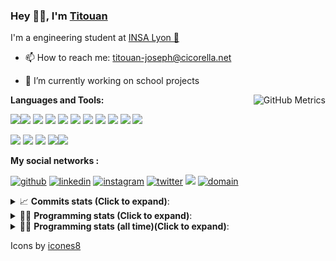 <!--
**titouan-joseph/titouan-joseph** is a ✨ _special_ ✨ repository because its `README.md` (this file) appears on your GitHub profile.

Here are some ideas to get you started:

- 🔭 I’m currently working on ...
- 🌱 I’m currently learning ...
- 👯 I’m looking to collaborate on ...
- 🤔 I’m looking for help with ...
- 💬 Ask me about ...
- 📫 How to reach me: ...
- 😄 Pronouns: ...
- ⚡ Fun fact: ...
-->

### Hey 👋🏽, I'm [Titouan](https://github.com/Titouan-Joseph) 

I'm a engineering student at  [INSA Lyon 🦏](https://www.insa-lyon.fr/en/)

- 📫 How to reach me: [titouan-joseph@cicorella.net](mailto:titouan-joseph@cicorella.net)
- 🔭 I’m currently working on school projects


  <img align="right" alt="GitHub Metrics" src="https://metrics.lecoq.io/titouan-joseph" />

**Languages and Tools:**

[<img src="https://img.icons8.com/color/48/000000/python.png"/>]()[<img src="https://img.icons8.com/color/48/000000/java-coffee-cup-logo.png"/>]() [<img src="https://img.icons8.com/color/48/000000/c-programming.png"/>]() [<img src="https://img.icons8.com/color/48/000000/javascript.png"/>]() [<img src="https://img.icons8.com/color/48/000000/selenium-test-automation.png"/>]() [<img src="https://img.icons8.com/color/48/000000/git.png"/>]() [<img src="https://img.icons8.com/color/48/000000/console.png"/>]() [<img src="https://img.icons8.com/color/48/000000/android-os.png"/>]() [<img src="https://img.icons8.com/color/48/000000/pycharm.png"/>]() [<img src="https://img.icons8.com/color/48/000000/virtualbox.png"/>]() [<img src="https://img.icons8.com/color/48/000000/windows-10.png"/>]()

[<img src="https://img.icons8.com/color/48/000000/linux.png"/>]() [<img src="https://img.icons8.com/color/48/000000/nginx.png"/>]() [<img src="https://img.icons8.com/color/48/000000/raspberry-pi.png"/>]() [<img src="https://img.icons8.com/color/48/000000/docker.png"/>]()[<img src="https://img.icons8.com/color/48/000000/visual-studio-code-2019.png"/>]()

**My social networks :**

[<img src='https://img.icons8.com/fluent/48/000000/github.png' alt="github">](https://github.com/titouan-joseph)  [<img src='https://img.icons8.com/color/48/000000/linkedin.png' alt='linkedin'>](https://www.linkedin.com/in/titouan-joseph-revol/)  [<img src='https://img.icons8.com/color/48/000000/instagram-new.png' alt='instagram'>](https://www.instagram.com/tit_re/)  [<img src='https://img.icons8.com/color/48/000000/twitter.png' alt='twitter'>](https://twitter.com/josephrevol) [<img src="https://img.icons8.com/color/48/000000/facebook.png"/>](https://www.facebook.com/titre01) [<img src="https://img.icons8.com/fluent/48/000000/domain.png" alt="domain"/>](https://titouan-joseph.cicorella.net)

<details>
 <summary>📈 <b>Commits stats (Click to expand)</b>: </summary>
    <a href="https://sourcerer.io/titouan-joseph"><img src="https://img.shields.io/badge/Python-148%20commits-orange.svg" alt=""></a>
    <a href="https://sourcerer.io/titouan-joseph"><img src="https://img.shields.io/badge/Java-27%20commits-orange.svg" alt=""></a>
    <a href="https://sourcerer.io/titouan-joseph"><img src="https://img.shields.io/badge/C-23%20commits-orange.svg" alt=""></a>
    <a href="https://sourcerer.io/titouan-joseph"><img src="https://img.shields.io/badge/JavaScript-18%20commits-orange.svg" alt=""></a>
</details>


<details>
 <summary>👨‍💻 <b>Programming stats (Click to expand)</b>: </summary>
<!--START_SECTION:waka-->
**🐱 My Github Data** 

> 🏆 272 Contributions in the Year 2021
 > 
> 📦 58.4 kB Used in Github's Storage 
 > 
> 🚫 Not Opted to Hire
 > 
> 📜 28 Public Repositories 
 > 
> 🔑 2 Private Repositories  
 > 
**I'm an Early 🐤** 

```text
🌞 Morning    98 commits     ████░░░░░░░░░░░░░░░░░░░░░   16.5% 
🌆 Daytime    236 commits    ██████████░░░░░░░░░░░░░░░   39.73% 
🌃 Evening    201 commits    ████████░░░░░░░░░░░░░░░░░   33.84% 
🌙 Night      59 commits     ██░░░░░░░░░░░░░░░░░░░░░░░   9.93%

```
📅 **I'm Most Productive on Wednesday** 

```text
Monday       85 commits     ███░░░░░░░░░░░░░░░░░░░░░░   14.31% 
Tuesday      82 commits     ███░░░░░░░░░░░░░░░░░░░░░░   13.8% 
Wednesday    113 commits    ████░░░░░░░░░░░░░░░░░░░░░   19.02% 
Thursday     94 commits     ████░░░░░░░░░░░░░░░░░░░░░   15.82% 
Friday       84 commits     ███░░░░░░░░░░░░░░░░░░░░░░   14.14% 
Saturday     57 commits     ██░░░░░░░░░░░░░░░░░░░░░░░   9.6% 
Sunday       79 commits     ███░░░░░░░░░░░░░░░░░░░░░░   13.3%

```


📊 **This Week I Spent My Time On** 

```text
⌚︎ Time Zone: Europe/Paris

💬 Programming Languages: 
Other                    19 hrs 4 mins       ███████████████████░░░░░░   76.07% 
Markdown                 2 hrs 24 mins       ██░░░░░░░░░░░░░░░░░░░░░░░   9.57% 
Python                   1 hr 33 mins        █░░░░░░░░░░░░░░░░░░░░░░░░   6.21% 
Batchfile                58 mins             █░░░░░░░░░░░░░░░░░░░░░░░░   3.91% 
PowerShell               26 mins             ░░░░░░░░░░░░░░░░░░░░░░░░░   1.73%

🔥 Editors: 
Browser                  18 hrs 37 mins      ██████████████████░░░░░░░   74.26% 
VS Code                  4 hrs 26 mins       ████░░░░░░░░░░░░░░░░░░░░░   17.71% 
PyCharm                  1 hr 33 mins        █░░░░░░░░░░░░░░░░░░░░░░░░   6.22% 
Visual Studio            17 mins             ░░░░░░░░░░░░░░░░░░░░░░░░░   1.18% 
Bash                     9 mins              ░░░░░░░░░░░░░░░░░░░░░░░░░   0.63%

🐱‍💻 Projects: 
Stage-DevOps             15 hrs 44 mins      ███████████████░░░░░░░░░░   62.77% 
TELT.ARF                 4 hrs 25 mins       ████░░░░░░░░░░░░░░░░░░░░░   17.68% 
smtp_web_service         1 hr 28 mins        █░░░░░░░░░░░░░░░░░░░░░░░░   5.89% 
project                  1 hr 25 mins        █░░░░░░░░░░░░░░░░░░░░░░░░   5.67% 
WebJob1                  45 mins             ░░░░░░░░░░░░░░░░░░░░░░░░░   3.02%

💻 Operating System: 
Windows                  24 hrs 55 mins      ████████████████████████░   99.37% 
Linux                    9 mins              ░░░░░░░░░░░░░░░░░░░░░░░░░   0.63%

```

**I Mostly Code in Python** 

```text
Python                   18 repos            ██████████████░░░░░░░░░░░   56.25% 
JavaScript               3 repos             ██░░░░░░░░░░░░░░░░░░░░░░░   9.38% 
HTML                     2 repos             █░░░░░░░░░░░░░░░░░░░░░░░░   6.25% 
C                        2 repos             █░░░░░░░░░░░░░░░░░░░░░░░░   6.25% 
MATLAB                   2 repos             █░░░░░░░░░░░░░░░░░░░░░░░░   6.25%

```



 Last Updated on 15/07/2021
<!--END_SECTION:waka-->

</details>

<details>
 <summary>👨‍💻 <b>Programming stats (all time)(Click to expand)</b>: </summary>
    <img src="https://wakatime.com/share/@titouan_joseph/b2dd01ab-0ae9-45a5-9065-5eef2a205b1c.svg">
    <img src="https://wakatime.com/share/@titouan_joseph/5ef9f0c5-69ff-452c-80a9-909df7152407.svg">
    <img src="https://wakatime.com/share/@titouan_joseph/3989b40d-e2ad-4aeb-8f15-b50171502a9a.svg">
</details>

Icons by [icones8](https://icones8.fr/)
